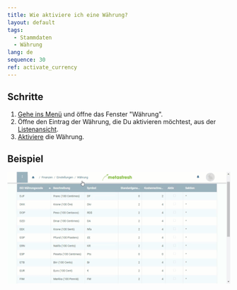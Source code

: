 ```yaml
---
title: Wie aktiviere ich eine Währung?
layout: default
tags:
  - Stammdaten
  - Währung
lang: de
sequence: 30
ref: activate_currency
---
```


## Schritte
1. [Gehe ins Menü](Menu) und öffne das Fenster "Währung".
1. Öffne den Eintrag der Währung, die Du aktivieren möchtest, aus der [Listenansicht](Ansichten#listenansicht).
1. [Aktiviere](Datensatz_aktivieren) die Währung.

## Beispiel
<kbd><img src="assets/Waehrung_aktivieren.gif" alt="GIF: Währung aktivieren"></kbd>

